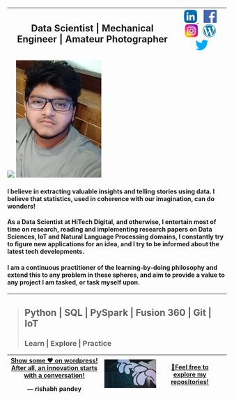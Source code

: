 <table class='tg'>
  <thead>
    <tr>
      <th class='tg-0pky'>
        <div class='left'>
         <h2><b> Data Scientist | Mechanical Engineer | Amateur Photographer </b></h2> 
          </p>
        </div>
      </th>
      <th class='tg-0pky'>
        <div class='left'>
          <a href="https://www.linkedin.com/in/innovationgrid/"><img height="30" src="https://raw.githubusercontent.com/RishabhMech/RishabhMech/master/linkedin.png">           </a>&nbsp;&nbsp;
          <a href="https://www.facebook.com/profile.php?id=100013407612994"><img height="30"src="https://raw.githubusercontent.com/RishabhMech/RishabhMech/master/facebook.png"></a>&nbsp;&nbsp;
          <a href="https://instagram.com/instasterone_"><img height="30" src="https://raw.githubusercontent.com/RishabhMech/RishabhMech/master/instagram.png"></a>&nbsp;&nbsp;
          <a href="https://the7pm.wordpress.com/"><img height="30" src="https://raw.githubusercontent.com/RishabhMech/RishabhMech/master/wordpress.png"></a>&nbsp;&nbsp;
          <a href="https://twitter.com/Rishabh44493617"><img height="30" src="https://raw.githubusercontent.com/RishabhMech/RishabhMech/master/twitter.png"></a>
        </div>
    </tr>
  </thead> 
</table>    

<p align="left">
 <img src="https://raw.githubusercontent.com/RishabhMech/RishabhMech/master/DS-2.gif" />
 <img src="https://raw.githubusercontent.com/RishabhMech/RishabhMech/master/Webp.jpg" />
</p>


#### I believe in extracting valuable insights and telling stories using data. I believe that statistics, used in coherence with our imagination, can do wonders! <br>

#### As a Data Scientist at HiTech Digital, and otherwise, I entertain most of time on research, reading and implementing research papers on Data Sciences, IoT and Natural Language Processing domains, I constantly try to figure new applications for an idea, and I try to be informed about the latest tech developments. <br>

#### I am a continuous practitioner of the learning-by-doing philosophy and extend this to any problem in these spheres, and aim to provide a value to any project I am tasked, or task myself upon. <br>
  ---

> <h2><b>Python  |  SQL  |  PySpark  |  Fusion 360  |  Git  |  IoT </b></h2>
> <h3>Learn | Explore | Practice </h3>

<table class='tg'>
  <thead>
    <tr>
      <th class='tg-0pky'>
        <div class='center'>
          <a href="https://the7pm.wordpress.com/"> Show some ♥ on wordpress! </a>
          <a href="https://www.linkedin.com/in/innovationgrid/"> After all, an innovation starts with a conversation! </a> 
          </p>&mdash; rishabh pandey
        </div>
      </th>
      <th class='tg-0pky'>
        <div class='center'>
          <img src="https://raw.githubusercontent.com/RishabhMech/RishabhMech/master/board.gif"/> 
        </div>
      </th>
      <th class='tg-0pky'>
        <a href="https://github.com/RishabhMech?tab=repositories"> 🎈Feel free to explore my repositories!</a>
      <th>
    </tr>
  </thead> 
</table>    

